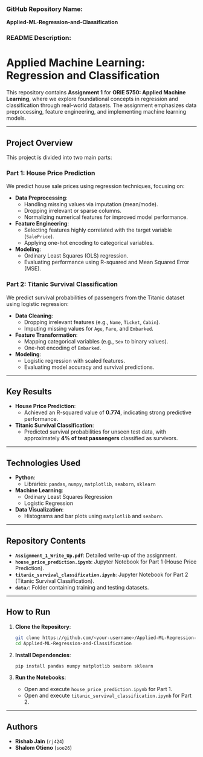 ### GitHub Repository Name:
**Applied-ML-Regression-and-Classification**

### README Description:

# Applied Machine Learning: Regression and Classification

This repository contains **Assignment 1** for **ORIE 5750: Applied Machine Learning**, where we explore foundational concepts in regression and classification through real-world datasets. The assignment emphasizes data preprocessing, feature engineering, and implementing machine learning models.

---

## Project Overview

This project is divided into two main parts:

### **Part 1: House Price Prediction**
We predict house sale prices using regression techniques, focusing on:
- **Data Preprocessing**:
  - Handling missing values via imputation (mean/mode).
  - Dropping irrelevant or sparse columns.
  - Normalizing numerical features for improved model performance.
- **Feature Engineering**:
  - Selecting features highly correlated with the target variable (`SalePrice`).
  - Applying one-hot encoding to categorical variables.
- **Modeling**:
  - Ordinary Least Squares (OLS) regression.
  - Evaluating performance using R-squared and Mean Squared Error (MSE).

### **Part 2: Titanic Survival Classification**
We predict survival probabilities of passengers from the Titanic dataset using logistic regression:
- **Data Cleaning**:
  - Dropping irrelevant features (e.g., `Name`, `Ticket`, `Cabin`).
  - Imputing missing values for `Age`, `Fare`, and `Embarked`.
- **Feature Transformation**:
  - Mapping categorical variables (e.g., `Sex` to binary values).
  - One-hot encoding of `Embarked`.
- **Modeling**:
  - Logistic regression with scaled features.
  - Evaluating model accuracy and survival predictions.

---

## Key Results
- **House Price Prediction**:
  - Achieved an R-squared value of **0.774**, indicating strong predictive performance.
- **Titanic Survival Classification**:
  - Predicted survival probabilities for unseen test data, with approximately **4% of test passengers** classified as survivors.

---

## Technologies Used
- **Python**:
  - Libraries: `pandas`, `numpy`, `matplotlib`, `seaborn`, `sklearn`
- **Machine Learning**:
  - Ordinary Least Squares Regression
  - Logistic Regression
- **Data Visualization**:
  - Histograms and bar plots using `matplotlib` and `seaborn`.

---

## Repository Contents
- **`Assignment_1_Write_Up.pdf`**: Detailed write-up of the assignment.
- **`house_price_prediction.ipynb`**: Jupyter Notebook for Part 1 (House Price Prediction).
- **`titanic_survival_classification.ipynb`**: Jupyter Notebook for Part 2 (Titanic Survival Classification).
- **`data/`**: Folder containing training and testing datasets.

---

## How to Run
1. **Clone the Repository**:
   ```bash
   git clone https://github.com/<your-username>/Applied-ML-Regression-and-Classification.git
   cd Applied-ML-Regression-and-Classification
   ```

2. **Install Dependencies**:
   ```bash
   pip install pandas numpy matplotlib seaborn sklearn
   ```

3. **Run the Notebooks**:
   - Open and execute `house_price_prediction.ipynb` for Part 1.
   - Open and execute `titanic_survival_classification.ipynb` for Part 2.

---

## Authors
- **Rishab Jain** (`rj424`)
- **Shalom Otieno** (`soo26`)
